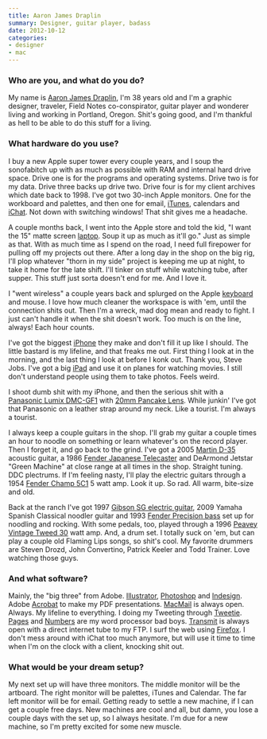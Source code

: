 ```yaml
---
title: Aaron James Draplin
summary: Designer, guitar player, badass
date: 2012-10-12
categories:
- designer
- mac
---
```


### Who are you, and what do you do?

My name is [Aaron James Draplin](http://www.draplin.com/ "Aaron's design company."), I'm 38 years old and I'm a graphic designer, traveler, Field Notes co-conspirator, guitar player and wonderer living and working in Portland, Oregon. Shit's going good, and I'm thankful as hell to be able to do this stuff for a living.

### What hardware do you use?

I buy a new Apple super tower every couple years, and I soup the sonofabitch up with as much as possible with RAM and internal hard drive space. Drive one is for the programs and operating systems. Drive two is for my data. Drive three backs up drive two. Drive four is for my client archives which date back to 1998. I've got two 30-inch Apple monitors. One for the workboard and palettes, and then one for email, [iTunes][], calendars and [iChat][]. Not down with switching windows! That shit gives me a headache.

A couple months back, I went into the Apple store and told the kid, "I want the 15" matte screen [laptop][macbook-pro]. Soup it up as much as it'll go." Just as simple as that. With as much time as I spend on the road, I need full firepower for pulling off my projects out there. After a long day in the shop on the big rig, I'll plop whatever "thorn in my side" project is keeping me up at night, to take it home for the late shift. I'll tinker on stuff while watching tube, after supper. This stuff just sorta doesn't end for me. And I love it.

I "went wireless" a couple years back and splurged on the Apple [keyboard][] and mouse. I love how much cleaner the workspace is with 'em, until the connection shits out. Then I'm a wreck, mad dog mean and ready to fight. I just can't handle it when the shit doesn't work. Too much is on the line, always! Each hour counts.

I've got the biggest [iPhone][iphone-4] they make and don't fill it up like I should. The little bastard is my lifeline, and that freaks me out. First thing I look at in the morning, and the last thing I look at before I konk out. Thank you, Steve Jobs. I've got a big [iPad][] and use it on planes for watching movies. I still don't understand people using them to take photos. Feels weird.

I shoot dumb shit with my iPhone, and then the serious shit with a [Panasonic Lumix DMC-GF1][lumix-dmc-gf1] with [20mm Pancake Lens][lumix-g-20mm-f1.7-asph]. While junkin' I've got that Panasonic on a leather strap around my neck. Like a tourist. I'm always a tourist. 

I always keep a couple guitars in the shop. I'll grab my guitar a couple times an hour to noodle on something or learn whatever's on the record player. Then I forget it, and go back to the grind. I've got a 2005 [Martin D-35][martin-d-35] acoustic guitar, a 1986 [Fender Japanese Telecaster][telecaster] and DeArmond Jetstar "Green Machine" at close range at all times in the shop. Straight tuning. DDC plectrums. If I'm feeling nasty, I'll play the electric guitars through a 1954 [Fender Champ 5C1][champ] 5 watt amp. Look it up. So rad. All warm, bite-size and old.

Back at the ranch I've got 1997 [Gibson SG electric guitar][sg-standard], 2009 Yamaha Spanish Classical noodler guitar and 1993 [Fender Precision bass][precision-bass] set up for noodling and rocking. With some pedals, too, played through a 1996 [Peavey Vintage Tweed 30][classic-30-112] watt amp. And, a drum set. I totally suck on 'em, but can play a couple old Flaming Lips songs, so shit's cool. My favorite drummers are Steven Drozd, John Convertino, Patrick Keeler and Todd Trainer. Love watching those guys.

### And what software?

Mainly, the "big three" from Adobe. [Illustrator][], [Photoshop][] and [Indesign][]. Adobe [Acrobat][] to make my PDF presentations. [MacMail][mail] is always open. Always. My lifeline to everything. I doing my Tweeting through [Tweetie][]. [Pages][] and [Numbers][] are my word processor bad boys. [Transmit][] is always open with a direct internet tube to my FTP. I surf the web using [Firefox][]. I don't mess around with iChat too much anymore, but will use it time to time when I'm on the clock with a client, knocking shit out.

### What would be your dream setup?

My next set up will have three monitors. The middle monitor will be the artboard. The right monitor will be palettes, iTunes and Calendar. The far left monitor will be for email. Getting ready to settle a new machine, if I can get a couple free days. New machines are cool and all, but damn, you lose a couple days with the set up, so I always hesitate. I'm due for a new machine, so I'm pretty excited for some new muscle.

[acrobat]: https://www.adobe.com/acrobat.html "Software for creating and editing PDF documents."
[champ]: https://en.wikipedia.org/wiki/Fender_Champ "A guitar amp."
[classic-30-112]: https://peavey.com/products/index.cfm/item/801/118120/Classic&reg;&nbsp;30&nbsp;112 "A guitar amp."
[firefox]: https://www.mozilla.org/en-US/firefox/new/ "A cross-platform open-source web browser."
[ichat]: https://en.wikipedia.org/wiki/IChat "An AIM/Jabber client included with Mac OS X."
[illustrator]: https://www.adobe.com/products/illustrator.html "A vector graphics editor."
[indesign]: https://www.adobe.com/products/indesign.html "A desktop/web publishing application."
[ipad]: https://www.apple.com/ipad/ "A tablet device."
[iphone-4]: https://en.wikipedia.org/wiki/IPhone_4 "A smartphone."
[itunes]: https://www.apple.com/itunes/ "A jukebox application and online store."
[keyboard]: https://www.apple.com/us/shop/goto/mac/accessories "The keyboard."
[lumix-dmc-gf1]: http://web.archive.org/web/20230407212651/http://www.amazon.com/Panasonic-DMC-GF1-Four-Thirds-Interchangeable-Aspherical/dp/B002MUAEX4/ "A 12.1 megapixel digital camera."
[lumix-g-20mm-f1.7-asph]: https://panasonic.net/avc/lumix/systemcamera/gms/lens/g_20.html "A lens."
[macbook-pro]: https://www.apple.com/macbook-pro/ "A laptop."
[mail]: https://en.wikipedia.org/wiki/Mail_(application) "The default Mac OS X mail client."
[martin-d-35]: https://www.google.com/shopping/product/10197645858217739365 "An acoustic guitar."
[numbers]: https://www.apple.com/numbers/ "A spreadsheet application for the Mac."
[pages]: https://www.apple.com/pages/ "A Mac word processor and layout tool from Apple."
[photoshop]: https://www.adobe.com/products/photoshop.html "A bitmap image editor."
[precision-bass]: http://www.fender.com/products/search.php?section=basses&bodyShape=Precision+Bass® "A bass guitar."
[sg-standard]: http://web.archive.org/web/20190108092808/http://www.gibson.com:80/products/electric-guitars/sg/gibson-usa/sg-standard.aspx "An electric guitar."
[telecaster]: https://en.wikipedia.org/wiki/Fender_Telecaster "An electric guitar."
[transmit]: https://panic.com/transmit/ "An FTP/SFTP client for the Mac."
[tweetie]: https://en.wikipedia.org/wiki/Tweetie "A Twitter client for the Mac."
